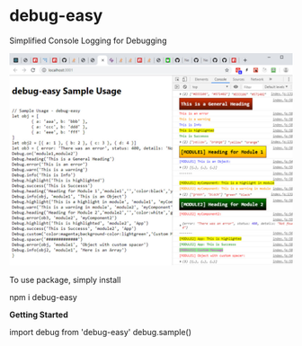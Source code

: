 # debug-easy
Simplified Console Logging for Debugging

![Screenshot](/screenshot.jpg)

To use package, simply install

npm i debug-easy

<b>Getting Started </b>

import debug from 'debug-easy'
debug.sample()

